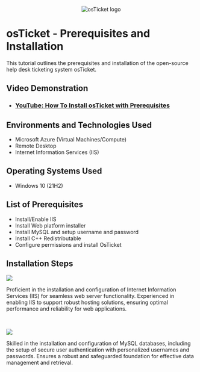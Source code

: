 <p align="center">
<img src="https://i.imgur.com/Clzj7Xs.png" alt="osTicket logo"/>
</p>

<h1>osTicket - Prerequisites and Installation</h1>
This tutorial outlines the prerequisites and installation of the open-source help desk ticketing system osTicket.<br />


<h2>Video Demonstration</h2>

- ### [YouTube: How To Install osTicket with Prerequisites](https://www.youtube.com)

<h2>Environments and Technologies Used</h2>

- Microsoft Azure (Virtual Machines/Compute)
- Remote Desktop
- Internet Information Services (IIS)

<h2>Operating Systems Used </h2>

- Windows 10</b> (21H2)

<h2>List of Prerequisites</h2>

- Install/Enable IIS
- Install Web platform installer
- Install MySQL and setup username and password
- Install C++ Redistributable
- Configure permissions and install OsTicket

<h2>Installation Steps</h2>

<p>
<img src="https://i.imgur.com/imYYctm.png" >
</p>
<p>
Proficient in the installation and configuration of Internet Information Services (IIS) for seamless web server functionality. Experienced in enabling IIS to support robust hosting solutions, ensuring optimal performance and reliability for web applications.
</p>
<br />

<p>
<img src="https://i.imgur.com/FuVprRg.png">
</p>
<p>
Skilled in the installation and configuration of MySQL databases, including the setup of secure user authentication with personalized usernames and passwords. Ensures a robust and safeguarded foundation for effective data management and retrieval.
</p>
<br />


